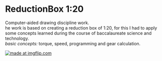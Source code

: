 # ReductionBox 1:20
Computer-aided drawing discipline work.<br />
he work is based on creating a reduction box of 1:20, for this I had to apply some concepts learned during the course of baccalaureate science and technology.<br />
_basic concepts:_ torque, speed, programming and gear calculation.

<a href="https://imgflip.com/gif/2lchtq"><img src="https://i.imgflip.com/2lchtq.gif" title="made at imgflip.com"/></a>
